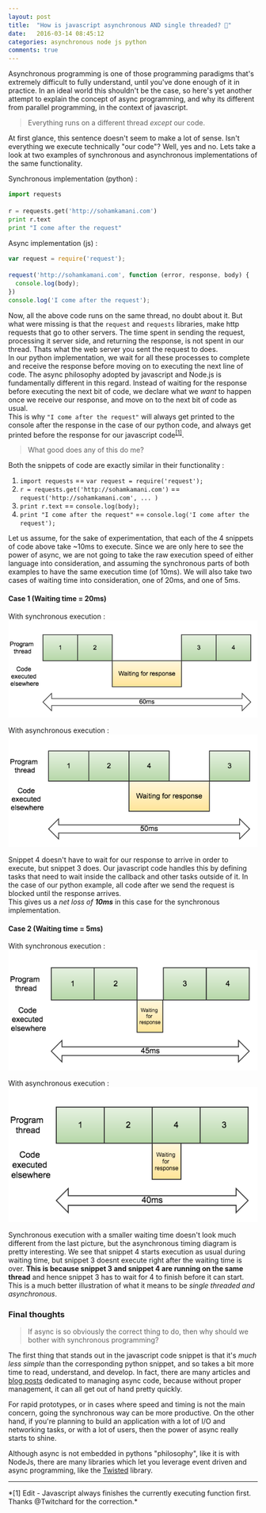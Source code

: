 ```yaml
---
layout: post
title:  "How is javascript asynchronous AND single threaded? 💫"
date:   2016-03-14 08:45:12
categories: asynchronous node js python
comments: true
---
```


Asynchronous programming is one of those programming paradigms that's extremely difficult to fully understand, until you've done enough of it in practice. In an ideal world this shouldn't be the case, so here's yet another attempt to explain the concept of async programming, and why its different from parallel programming, in the context of javascript.

>Everything runs on a different thread *except* our code.

At first glance, this sentence doesn't seem to make a lot of sense. Isn't everything we execute technically "our code"? Well, yes and no. Lets take a look at two examples of synchronous and asynchronous implementations of the same functionality.
<!-- more -->
Synchronous implementation (python) :

```python
import requests

r = requests.get('http://sohamkamani.com')
print r.text
print "I come after the request"
```

Async implementation (js) :

```js
var request = require('request');

request('http://sohamkamani.com', function (error, response, body) {
  console.log(body);
})
console.log('I come after the request');
```

Now, all the above code runs on the same thread, no doubt about it. But what were missing is that the `request` and `requests` libraries, make http requests that go to other servers. The time spent in sending the request, processing it server side, and returning the response, is not spent in our thread. Thats what the web server you sent the request to does.  
In our python implementation, we wait for all these processes to complete and receive the response before moving on to executing the next line of code. The async philosophy adopted by javascript and Node.js is fundamentally different in this regard. Instead of waiting for the response before executing the next bit of code, we declare what we *want* to happen once we receive our response, and move on to the next bit of code as usual.  
This is why `"I come after the request"` will always get printed to the console after the response in the case of our python code, and  always get printed before the response for our javascript code<sup><a href="#footnotes">[1]</a></sup>.

>What good does any of this do me?

Both the snippets of code are exactly similar in their functionality :

1. `import requests` == `var request = require('request');`
1. `r = requests.get('http://sohamkamani.com')` == `request('http://sohamkamani.com', ... )`
1. `print r.text` == `console.log(body);`
1. `print "I come after the request"` == `console.log('I come after the request');`

Let us assume, for the sake of experimentation, that each of the 4 snippets of code above take ~10ms to execute. Since we are only here to see the power of async, we are not going to take the raw execution speed of either language into consideration, and assuming the synchronous parts of both examples to have the same execution time (of 10ms). We will also take two cases of waiting time into consideration, one of 20ms, and one of 5ms.

#### Case 1 (Waiting time = 20ms)

With synchronous execution :  
![Sync 20ms](../../images/understanding-async-js/sync.png)

With asynchronous execution :  
![Async 20](../../images/understanding-async-js/async.png)

Snippet 4 doesn't have to wait for our response to arrive in order to execute, but snippet 3 does. Our javascript code handles this by defining tasks that need to wait inside the callback and other tasks outside of it. In the case of our python example, all code after we send the request is blocked until the response arrives.  
This gives us a *net loss of **10ms*** in this case for the synchronous implementation.

#### Case 2 (Waiting time = 5ms)

With synchronous execution :  
![Sync 20ms](../../images/understanding-async-js/sync-less.png)

With asynchronous execution :  
![Async 20](../../images/understanding-async-js/async-less.png)

Synchronous execution with a smaller waiting time doesn't look much different from the last picture, but the asynchronous timing diagram is pretty interesting. We see that snippet 4 starts execution as usual during waiting time, but snippet 3 doesnt execute right after the waiting time is over. **This is because snippet 3 and snippet 4 are running on the same thread** and hence snippet 3 has to wait for 4 to finish before it can start. This is a much better illustration of what it means to be *single threaded and asynchronous*.

### Final thoughts

>If async is so obviously the correct thing to do, then why should we bother with synchronous programming?

The first thing that stands out in the javascript code snippet is that it's *much less simple* than the corresponding python snippet, and so takes a bit more time to read, understand, and develop. In fact, there are many articles and [blog posts](/blog/2015/08/21/understand_node_without_losing_your_mind/) dedicated to managing async code, because without proper management, it can all get out of hand pretty quickly.

For rapid prototypes, or in cases where speed and timing is not the main concern, going the synchronous way can be more productive. On the other hand, if you're planning to build an application with a lot of I/O and networking tasks, or with a lot of users, then the power of async really starts to shine.

Although async is not embedded in pythons "philosophy", like it is with NodeJs, there are many libraries which let you leverage event driven and async programming, like the [Twisted](https://twistedmatrix.com/trac/) library.

---
<span id="footnotes" class="footnotes">
*[1] Edit - Javascript always finishes the currently executing function first. Thanks @Twitchard for the correction.*
</span>
